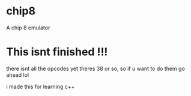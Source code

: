 # chip8
A chip 8 emulator 

# This isnt finished !!! 
there isnt all the opcodes yet theres 38 or so, 
so if u want to do them go ahead lol

i made this for learning c++
